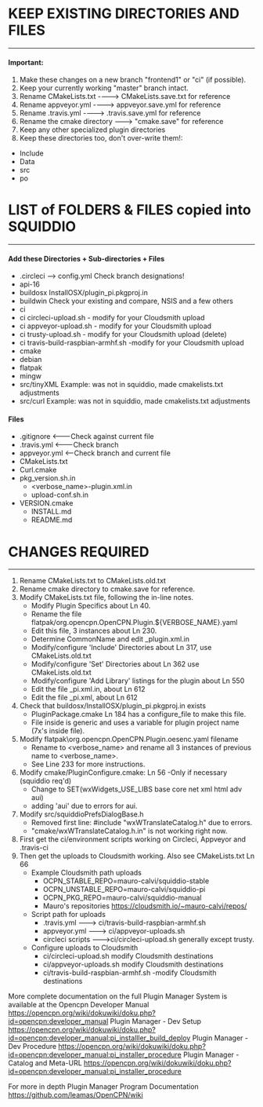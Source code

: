 # KEEP EXISTING DIRECTORIES AND FILES
-----------------------------------------------------
#### Important: 
1. Make these changes on a new branch "frontend1" or "ci" (if possible).
1. Keep your currently working "master" branch intact. 
1. Rename CMakeLists.txt ----> CMakeLists.save.txt for reference
1. Rename appveyor.yml ----> appveyor.save.yml for reference
1. Rename .travis.yml ----> .travis.save.yml for reference
1. Rename the cmake directory ---> "cmake.save" for reference
1. Keep any other specialized plugin directories
1. Keep these directories too, don't over-write them!:
- Include
- Data
- src
- po

# LIST of FOLDERS & FILES copied into SQUIDDIO
----------------------------------------------------
#### Add these Directories + Sub-directories + Files

- .circleci --> config.yml  Check branch designations!
- api-16
- buildosx InstallOSX/plugin_pi.pkgproj.in 
- buildwin Check your existing and compare, NSIS and a few others
- ci
- ci  circleci-upload.sh - modify for your Cloudsmith upload
- ci  appveyor-upload.sh - modify for your Cloudsmith upload
- ci  trusty-upload.sh - modify for your Cloudsmith upload  (delete)
- ci  travis-build-raspbian-armhf.sh -modify for your Cloudsmith upload
- cmake
- debian
- flatpak
- mingw
- src/tinyXML Example: was not in squiddio, made cmakelists.txt adjustments
- src/curl Example: was not in squiddio, made cmakelists.txt adjustments

#### Files
- .gitignore   <---Check against current file
- .travis.yml  <---Check branch
- appveyor.yml  <--Check branch and current file
- CMakeLists.txt
- Curl.cmake
- pkg_version.sh.in 
   - <verbose_name>-plugin.xml.in
   - upload-conf.sh.in
- VERSION.cmake
  - INSTALL.md
  - README.md
	
# CHANGES REQUIRED
----------------------------------------------------------------
1. Rename CMakeLists.txt to CMakeLists.old.txt
1. Rename cmake directory to cmake.save for reference.
1. Modify CMakeLists.txt file, following the in-line notes.
   - Modify Plugin Specifics about Ln 40.
   - Rename the file flatpak/org.opencpn.OpenCPN.Plugin.${VERBOSE_NAME}.yaml
    - Edit this file, 3 instances about Ln 230.
   - Determine CommonName and edit <squiddio>_plugin.xml.in
   - Modify/configure 'Include' Directories about Ln 317, use CMakeLists.old.txt
   - Modify/configure 'Set' Directories about Ln 362 use CMakeLists.old.txt
   - Modify/configure 'Add Library' listings for the plugin about Ln 550
   - Edit the file  <squiiddio>_pi.xml.in, about Ln 612
   - Edit the file  <squiddio>_pi.xml, about Ln 612
1. Check that buildosx/InstallOSX/plugin_pi.pkgproj.in exists
   - PluginPackage.cmake Ln 184 has a configure_file to make this file.
   - File inside is generic and uses a variable for plugin project name (7x's inside file).
1. Modify flatpak\org.opencpn.OpenCPN.Plugin.oesenc.yaml filename
   - Rename to <verbose_name> and rename all 3 instances of previous name to <verbose_name>.
   - See Line 233 for more instructions.
1. Modify cmake/PluginConfigure.cmake: Ln 56 -Only if necessary (squiddio req'd) 
   - Change to SET(wxWidgets_USE_LIBS base core net xml html adv aui)
   - adding 'aui' due to errors for aui.
1. Modify src/squiddioPrefsDialogBase.h
   - Removed first line: #include "wxWTranslateCatalog.h" due to errors.
   - "cmake/wxWTranslateCatalog.h.in" is not working right now.
1. First get the ci/environment scripts working on Circleci, Appveyor and .travis-ci
1. Then get the uploads to Cloudsmith working. Also see CMakeLists.txt Ln 66
   - Example Cloudsmith path uploads
     - OCPN_STABLE_REPO=mauro-calvi/squiddio-stable
     - OCPN_UNSTABLE_REPO=mauro-calvi/squiddio-pi
     - OCPN_PKG_REPO=mauro-calvi/squiddio-manual
     - Mauro's repositories https://cloudsmith.io/~mauro-calvi/repos/
   - Script path for uploads
     - .travis.yml ---> ci/travis-build-raspbian-armhf.sh 
     - appveyor.yml ---> ci/appveyor-uploads.sh
     - circleci scripts --->ci/circleci-upload.sh generally except trusty.
   - Configure uploads to Cloudsmith
     - ci/circleci-upload.sh modify Cloudsmith destinations
     - ci/appveyor-uploads.sh modify Cloudsmith destinations
     - ci/travis-build-raspbian-armhf.sh -modify Cloudsmith destinations

More complete documentation on the full Plugin Manager System is available at the 
Opencpn Developer Manual https://opencpn.org/wiki/dokuwiki/doku.php?id=opencpn:developer_manual
Plugin Manager - Dev Setup https://opencpn.org/wiki/dokuwiki/doku.php?id=opencpn:developer_manual:pi_installler_build_deploy
Plugin Manager - Dev Procedure https://opencpn.org/wiki/dokuwiki/doku.php?id=opencpn:developer_manual:pi_installer_procedure
Plugin Manager - Catalog and Meta-URL https://opencpn.org/wiki/dokuwiki/doku.php?id=opencpn:developer_manual:pi_installer_procedure

For more in depth Plugin Manager Program Documentation  https://github.com/leamas/OpenCPN/wiki 